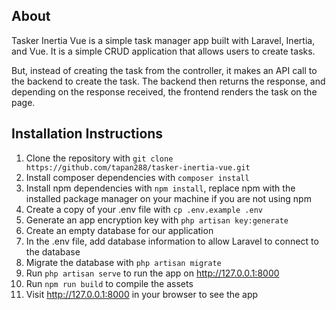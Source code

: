 ## About
Tasker Inertia Vue is a simple task manager app built with Laravel, Inertia, and Vue. It is a simple CRUD application that allows users to create tasks.

But, instead of creating the task from the controller, it makes an API call to the backend to create the task. The backend then returns the response, and depending on the response received, the frontend renders the task on the page.

## Installation Instructions

1. Clone the repository with `git clone https://github.com/tapan288/tasker-inertia-vue.git`
2. Install composer dependencies with `composer install`
3. Install npm dependencies with `npm install`, replace npm with the installed package manager on your machine if you are not using npm
4. Create a copy of your .env file with `cp .env.example .env`
5. Generate an app encryption key with `php artisan key:generate`
6. Create an empty database for our application
7. In the .env file, add database information to allow Laravel to connect to the database
8. Migrate the database with `php artisan migrate`
9.  Run `php artisan serve` to run the app on http://127.0.0.1:8000
10. Run `npm run build` to compile the assets
11. Visit http://127.0.0.1:8000 in your browser to see the app
